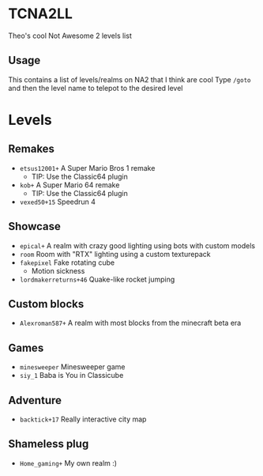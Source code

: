 # TCNA2LL
Theo's cool Not Awesome 2 levels list
## Usage
This contains a list of levels/realms on NA2 that I think are cool
Type `/goto ` and then the level name to telepot to the desired level
# Levels
## Remakes
  - `etsus12001+` A Super Mario Bros 1 remake
    - TIP: Use the Classic64 plugin
  - `kob+` A Super Mario 64 remake
    - TIP: Use the Classic64 plugin
  - `vexed50+15` Speedrun 4
## Showcase
  - `epical+` A realm with crazy good lighting using bots with custom models
  - `room` Room with "RTX" lighting using a custom texturepack
  - `fakepixel` Fake rotating cube
    - Motion sickness
  - `lordmakerreturns+46` Quake-like rocket jumping
## Custom blocks
  - `Alexroman587+` A realm with most blocks from the minecraft beta era
## Games
  - `minesweeper` Minesweeper game
  - `siy_1` Baba is You in Classicube
## Adventure
  - `backtick+17` Really interactive city map
## Shameless plug
 - `Home_gaming+` My own realm :)
